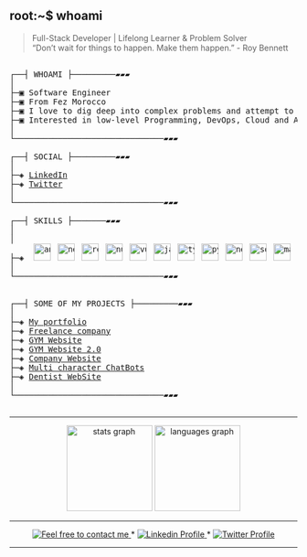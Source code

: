 ## root:~$ whoami
>  Full-Stack Developer | Lifelong Learner & Problem Solver \
>  “Don’t wait for things to happen. Make them happen.” - Roy Bennett 



<pre>

┌──┤ WHOAMI ├─────────▰▰▰
│
├─▣ Software Engineer 
├─▣ From Fez Morocco
├─▣ I love to dig deep into complex problems and attempt to find the simplest yet the most effecient solution.
├─▣ Interested in low-level Programming, DevOps, Cloud and AI.
│
└───────────────────────────────▰▰▰

┌──┤ SOCIAL ├─────────▰▰▰
│
├─◈ <a href="https://www.linkedin.com/in/othmane-bakkas">LinkedIn</a>
├─◈ <a href="https://twitter.com/lorde0_0">Twitter</a>
│
└───────────────────────────────▰▰▰

┌──┤ SKILLS ├───────▰▰▰
│
│
├─◈  <img src="https://cdn.jsdelivr.net/gh/devicons/devicon/icons/angularjs/angularjs-original.svg" height="30" alt="angularjs logo"  /><img width="12" /><img src="https://cdn.jsdelivr.net/gh/devicons/devicon/icons/nextjs/nextjs-original.svg" height="30" alt="nextjs logo"  /><img width="12" /><img src="https://cdn.jsdelivr.net/gh/devicons/devicon/icons/react/react-original.svg" height="30" alt="react logo"  /><img width="12" /><img src="https://cdn.jsdelivr.net/gh/devicons/devicon/icons/nuxtjs/nuxtjs-original.svg" height="30" alt="nuxtjs logo"  /><img width="12" /><img src="https://cdn.jsdelivr.net/gh/devicons/devicon/icons/vuejs/vuejs-original.svg" height="30" alt="vuejs logo"  /><img width="12" /><img src="https://cdn.jsdelivr.net/gh/devicons/devicon/icons/javascript/javascript-original.svg" height="30" alt="javascript logo"  /><img width="12" /><img src="https://cdn.jsdelivr.net/gh/devicons/devicon/icons/typescript/typescript-original.svg" height="30" alt="typescript logo"  /><img width="12" /><img src="https://cdn.jsdelivr.net/gh/devicons/devicon/icons/python/python-original.svg" height="30" alt="python logo"  /><img width="12" /><img src="https://cdn.jsdelivr.net/gh/devicons/devicon/icons/nestjs/nestjs-plain.svg" height="30" alt="nestjs logo"  /><img width="12" /><img src="https://cdn.jsdelivr.net/gh/devicons/devicon/icons/socketio/socketio-original.svg" height="30" alt="socketio logo"  /><img width="12" /><img src="https://cdn.jsdelivr.net/gh/devicons/devicon/icons/materialui/materialui-original.svg" height="30" alt="materialui logo"  /><img width="12" /><img src="https://cdn.jsdelivr.net/gh/devicons/devicon/icons/tailwindcss/tailwindcss-plain.svg" height="30" alt="tailwindcss logo"  /><img width="12" /><img src="https://cdn.jsdelivr.net/gh/devicons/devicon/icons/redux/redux-original.svg" height="30" alt="redux logo"  /><img width="12" /><img src="https://cdn.jsdelivr.net/gh/devicons/devicon/icons/composer/composer-original.svg" height="30" alt="composer logo"  /><img width="12" /><img src="https://cdn.jsdelivr.net/gh/devicons/devicon/icons/symfony/symfony-original.svg" height="30" alt="symfony logo"  /><img width="12" /><img src="https://cdn.jsdelivr.net/gh/devicons/devicon/icons/php/php-original.svg" height="30" alt="php logo"  /><img width="12" /><img src="https://cdn.jsdelivr.net/gh/devicons/devicon/icons/firebase/firebase-plain.svg" height="30" alt="firebase logo"  /><img width="12" /><img src="https://cdn.jsdelivr.net/gh/devicons/devicon/icons/mysql/mysql-original.svg" height="30" alt="mysql logo"  /><img width="12" /><img src="https://cdn.jsdelivr.net/gh/devicons/devicon/icons/bootstrap/bootstrap-original.svg" height="30" alt="bootstrap logo"  /><img width="12" /><img src="https://cdn.jsdelivr.net/gh/devicons/devicon/icons/github/github-original.svg" height="30" alt="github logo"  />
│
└───────────────────────────────▰▰▰


┌──┤ SOME OF MY PROJECTS ├─────────▰▰▰
│
├─◈ <a href="https://othmane.vercel.app/">My portfolio</a>
├─◈ <a href="https://lorde.vercel.app/work/">Freelance company</a>
├─◈ <a href="https://therafit2.vercel.app/">GYM Website</a>
├─◈ <a href="https://therafit.ma/">GYM Website 2.0</a>
├─◈ <a href="https://newdevmaroc.com/">Company Website</a>
├─◈ <a href="https://customized-chatbots.vercel.app/">Multi character ChatBots</a>
├─◈ <a href="https://denta-life.vercel.app/">Dentist WebSite</a>
│
└───────────────────────────────▰▰▰

</pre>

--------------
<div align="center">
  <img src="https://github-readme-stats.vercel.app/api?username=othmane-ba&hide_title=false&hide_rank=false&show_icons=true&include_all_commits=true&count_private=true&disable_animations=false&theme=jolly&locale=en&hide_border=true" height="150" alt="stats graph" />
  <img src="https://github-readme-stats.vercel.app/api/top-langs?username=othmane-ba&locale=en&hide_title=false&layout=compact&card_width=320&langs_count=5&theme=jolly&hide_border=true" height="150" alt="languages graph" />
</div>


---------------

<p align="center">
	<a href="mailto:othmane.bakkas@gmail.com">
		<img alt="Feel free to contact me" src="https://img.shields.io/badge/-Ask_me_anything-blue?style=flat&logo=Gmail&logoColor=white&link=mailto:othmane.bakkas@gmail.com&color=3d85c6" />
	</a>
	<span> * </span>
    <a href="https://www.linkedin.com/in/othmane-bakkas/">
        <img alt="Linkedin Profile" src="https://img.shields.io/badge/-Linkedin-0072b1?style=flat&logo=Linkedin&logoColor=white&link=https://www.linkedin.com/in/othmane-bakkas/" />
    </a>
    <span> * </span>
    <a href="https://twitter.com/lorde0_0">
        <img alt="Twitter Profile" src="https://img.shields.io/badge/-Twitter-0072b1?style=flat&logo=Twitter&logoColor=white&link=https://twitter.com/lorde0_0/&color=1DA1F2" />
    </a>

</p>


---------------
